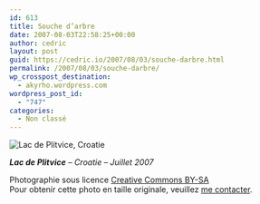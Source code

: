 ```yaml
---
id: 613
title: Souche d’arbre
date: 2007-08-03T22:58:25+00:00
author: cedric
layout: post
guid: https://cedric.io/2007/08/03/souche-darbre.html
permalink: /2007/08/03/souche-darbre/
wp_crosspost_destination:
  - akyrho.wordpress.com
wordpress_post_id:
  - "747"
categories:
  - Non classé
---
```

![Lac de Plitvice, Croatie](/images/2007/10/320x-s_15-plitvice-20070719-17.JPG)

_**Lac de Plitvice** &#8211; Croatie &#8211; Juillet 2007_

Photographie sous licence [Creative Commons BY-SA](http://creativecommons.org/licenses/by-sa/2.0/be/deed.fr)  
Pour obtenir cette photo en taille originale, veuillez [me contacter](http://www.parenthese.be/contact/).